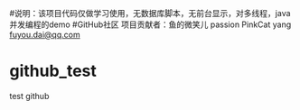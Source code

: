 #说明：该项目代码仅做学习使用，无数据库脚本，无前台显示，对多线程，java并发编程的demo 
#GitHub社区 项目贡献者：鱼的微笑儿   passion PinkCat yang fuyou.dai@qq.com
# github_test
test github
